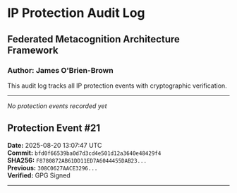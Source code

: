 ﻿# IP Protection Audit Log

## Federated Metacognition Architecture Framework
### Author: James O'Brien-Brown

This audit log tracks all IP protection events with cryptographic verification.

---

*No protection events recorded yet*

## Protection Event #21
**Date:** 2025-08-20 13:07:47 UTC  
**Commit:** `bfd0f66539ba0d7d3cd4e501d12a3640e48429f4`  
**SHA256:** `F8780872AB61DD11ED7A6044455DAB23...`  
**Previous:** `308C0627AACE3296...`  
**Verified:**  GPG Signed

---
